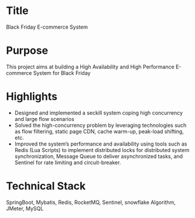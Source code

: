 # Title
Black Friday E-commerce System

# Purpose
This project aims at building a High Availability and High Performance E-commerce System for Black Friday

# Highlights
- Designed and implemented a seckill system coping high concurrency and large flow scenarios
- Solved the high-concurrency problem by leveraging technologies such as flow filtering, static page CDN, cache warm-up, peak-load shifting, etc. 
- Improved the system’s performance and availability using tools such as Redis (Lua Scripts) to implement distributed locks for distributed system synchronization, Message Queue to deliver asynchronized tasks, and Sentinel for rate limiting and circuit-breaker. 

# Technical Stack
SpringBoot, Mybatis, Redis, RocketMQ, Sentinel, snowflake Algorithm, JMeter, MySQL
